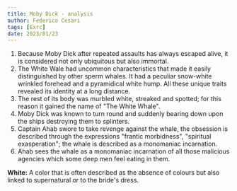 ```yaml
---
title: Moby Dick - analysis
author: Federico Cesari 
tags: [Exrc]
date: 2023/01/23
---
```

1. Because Moby Dick after repeated assaults has always escaped alive, it is considered not only ubiquitous but also immortal.
2. The White Wale had uncommon characteristics that made it easily distinguished by other sperm whales. It had a peculiar snow-white wrinkled forehead and a pyramidical white hump. All these unique traits revealed its identity at a long distance. 
3. The rest of its body was murbled white, streaked and spotted; for this reason it gained the name of  "The White Whale".
4. Moby Dick was known to turn round and suddenly bearing down upon the ships destroying them to splinters.
5. Captain Ahab swore to take revenge against the whale, the obsession is described through the expressions "frantic morbidness", "spiritual exasperation"; the whale is described as a monomaniac incarnation.
6. Ahab sees the whale as  a monomaniac incarnation of all those malicious agencies which some deep men feel eating in them.


**White:** A color that is often described as the absence of colours but also linked to supernatural or to the bride's dress.